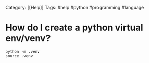 
Category: [[Help]]
Tags: #help #python #programming #language

# How do I create a python virtual env/venv?

```
python -m .venv
source .venv
```
